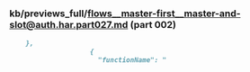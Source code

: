 ### kb/previews_full/flows__master-first__master-and-slot@auth.har.part027.md (part 002)

```md
    },
                    {
                      "functionName": "
```

```
